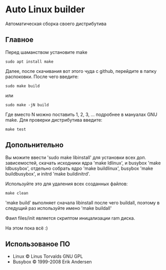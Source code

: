 # Auto Linux builder
Автоматическая сборка своего дистрибутива

## Главное

Перед шаманством установите make
```
sudo apt install make
```

Далее, после скачивания вот этого чуда с github, перейдите в папку распоковки.
После чего введите:
```
sudo make build
```

или
```
sudo make -jN build
```

Где вместо N можно поставить 1, 2, 3, ... подробнее в мануалах GNU make.
Для проверки дистрибутива введите:
```
make test
```

## Допольнительно

Вы можите ввести 'sudo make libinstall' для установки всех доп. зависемостей,
скачать исходники ядра 'make ldlinux', и busybox 'make ldbusybox',
отдельно собрать ядро 'make buildlinux', busybox 'make buildbusybox', и initrd 'make buildinitrd'.

Используйте это для удаления всех созданных файлов:
```
make clean
```

'make build' выполняет сначала libinstall после чего buildall,
поэтому в следущий раз используйте имено 'make buildall'

Фаил files/init является скриптом иницализации ram диска.

На этом пока всё :)

## Использованое ПО
- Linux © Linus Torvalds GNU GPL
- Busybox © 1999-2008 Erik Andersen
